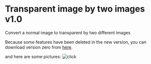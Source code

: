 # Transparent image by two images v1.0
Convert a normal image to transparent by two different images

Because some features have been deleted in the new version, you can download version zero from [here](http://www.mediafire.com/file/zy4teu5v14uf7ls). 

and here are some pictures: ![click](https://scontent.fcai1-2.fna.fbcdn.net/v/t39.30808-6/217040728_4277741138953792_8281676957718337046_n.png?_nc_cat=111&ccb=1-7&_nc_sid=3635dc&_nc_eui2=AeHqGgYs0FYWGLUlDUymf8SggYd_W2M6yl-Bh39bYzrKXyMYTxNRRNmXOS3E-exWN7x_uKxofcy04S2hyWkk4ZED&_nc_ohc=d9hHylYhR6AAX_CaY-1&_nc_ht=scontent.fcai1-2.fna&oh=00_AfB-fh-ovfdMFV_KMPXNuuO4tAt7jgbtyiBUlfwqEnlxqw&oe=657ADCC8)

